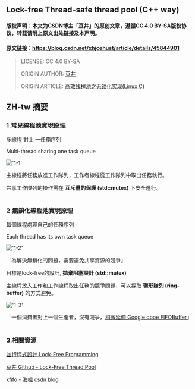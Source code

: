 ## Lock-free Thread-safe thread pool (C++ way)

#### 版权声明：本文为CSDN博主「亘井」的原创文章，遵循CC 4.0 BY-SA版权协议，转载请附上原文出处链接及本声明。
#### 原文链接：https://blog.csdn.net/xhjcehust/article/details/45844901

> LICENSE: CC 4.0 BY-SA
> 
> ORIGIN AUTHOR: [亘井](https://blog.csdn.net/xhjcehust)
> 
> ORIGIN ARTICLE: [高效线程池之无锁化实现(Linux C)](https://blog.csdn.net/xhjcehust/article/details/45844901)

## ZH-tw 摘要

### 1.常見線程池實現原理

多線程 對上 一任務序列

Multi-thread sharing one task queue

!['1-1'](https://img-blog.csdn.net/20150519150636820?watermark/2/text/aHR0cDovL2Jsb2cuY3Nkbi5uZXQveGhqY2VodXN0/font/5a6L5L2T/fontsize/400/fill/I0JBQkFCMA==/dissolve/70/gravity/Center)

主線程將任務放進工作隊列，工作者線程從工作隊列中取出任務執行。

共享工作隊列的操作需在 __互斥量的保護 (std::mutex)__ 下安全進行。

#
### 2.無鎖化線程池實現原理

每個線程處理自己的任務序列

Each thread has its own task queue

!['1-2'](https://img-blog.csdn.net/20150519150634289?watermark/2/text/aHR0cDovL2Jsb2cuY3Nkbi5uZXQveGhqY2VodXN0/font/5a6L5L2T/fontsize/400/fill/I0JBQkFCMA==/dissolve/70/gravity/Center)

「為解決無鎖化的問題，需要避免共享資源的競爭」

目標是lock-free的設計, __拋棄阻塞設計 (std::mutex)__

主線程放入工作和工作線程取出任務的競爭問題，可以採取 __環形隊列 (ring-buffer)__ 的方式避免。

!['1-3'](https://hackpad-attachments.s3.amazonaws.com/embedded2016.hackpad.com_VJmq0R0ILi6_p.537916_1459270052852_undefined)

「一個消費者對上一個生產者，沒有競爭，[稍微延伸 Google oboe FIFOBuffer](https://github.com/google/oboe/discussions/1402)」

#
### 3.相關資源

[並行程式設計 Lock-Free Programming](https://hackmd.io/@sysprog/concurrency-lockfree)

[亘井 Github - Lock-Free Thread Pool](https://github.com/xhjcehust/LFTPool)

[kfifo - 海楓 csdn blog](https://blog.csdn.net/linyt/article/details/53355355)
